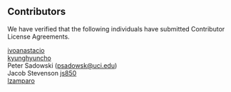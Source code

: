 Contributors
------------
We have verified that the following individuals have submitted 
Contributor License Agreements.

[ivoanastacio](https://github.com/HIPS/Spearmint/pull/4)  
[kyunghyuncho](https://github.com/HIPS/Spearmint/pull/5)  
Peter Sadowski (psadowsk@uci.edu)  
Jacob Stevenson [js850](https://github.com/HIPS/Spearmint/pull/7)  
[lzamparo](https://github.com/HIPS/Spearmint/pull/9)

